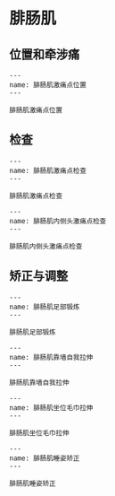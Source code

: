 # 腓肠肌

## 位置和牵涉痛

```{figure} /_static/img/2022-01-31-13-46-02.png
---
name: 腓肠肌激痛点位置
---

腓肠肌激痛点位置
```

## 检查

```{figure} /_static/img/2022-01-31-13-46-50.png
---
name: 腓肠肌激痛点检查
---

腓肠肌激痛点检查
```
```{figure} /_static/img/2022-01-31-13-47-25.png
---
name: 腓肠肌内侧头激痛点检查
---

腓肠肌内侧头激痛点检查
```

## 矫正与调整

```{figure} /_static/img/2022-01-31-13-48-27.png
---
name: 腓肠肌足部锻炼
---

腓肠肌足部锻炼
```

```{figure} /_static/img/2022-01-31-13-49-07.png
---
name: 腓肠肌靠墙自我拉伸
---

腓肠肌靠墙自我拉伸
```

```{figure} /_static/img/2022-01-31-13-49-43.png
---
name: 腓肠肌坐位毛巾拉伸
---

腓肠肌坐位毛巾拉伸
```

```{figure} /_static/img/2022-01-31-13-50-24.png
---
name: 腓肠肌睡姿矫正
---

腓肠肌睡姿矫正
```

